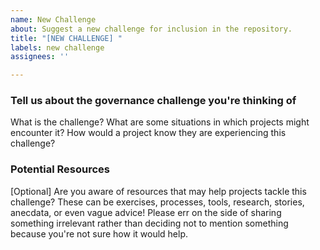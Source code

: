 ```yaml
---
name: New Challenge
about: Suggest a new challenge for inclusion in the repository.
title: "[NEW CHALLENGE] "
labels: new challenge
assignees: ''

---
```


### Tell us about the governance challenge you're thinking of

What is the challenge? What are some situations in which projects might encounter it? How would a project know they are experiencing this challenge? 

### Potential Resources

[Optional] Are you aware of resources that may help projects tackle this challenge? These can be exercises, processes, tools, research, stories, anecdata, or even vague advice! Please err on the side of sharing something irrelevant rather than deciding not to mention something because you're not sure how it would help.
